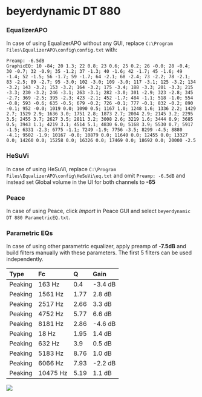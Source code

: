 # beyerdynamic DT 880

### EqualizerAPO
In case of using EqualizerAPO without any GUI, replace `C:\Program Files\EqualizerAPO\config\config.txt`
with:
```
Preamp: -6.5dB
GraphicEQ: 10 -84; 20 1.3; 22 0.8; 23 0.6; 25 0.2; 26 -0.0; 28 -0.4; 30 -0.7; 32 -0.9; 35 -1.2; 37 -1.3; 40 -1.6; 42 -1.7; 45 -1.6; 49 -1.4; 52 -1.5; 56 -1.7; 59 -1.7; 64 -2.1; 68 -2.4; 73 -2.2; 78 -2.1; 83 -2.5; 89 -2.7; 95 -3.0; 102 -3.0; 109 -3.0; 117 -3.1; 125 -3.2; 134 -3.2; 143 -3.2; 153 -3.2; 164 -3.2; 175 -3.4; 188 -3.3; 201 -3.3; 215 -3.3; 230 -3.2; 246 -3.1; 263 -3.1; 282 -3.0; 301 -2.9; 323 -2.8; 345 -2.7; 369 -2.5; 395 -2.3; 423 -2.1; 452 -1.7; 484 -1.1; 518 -1.0; 554 -0.8; 593 -0.6; 635 -0.5; 679 -0.2; 726 -0.1; 777 -0.1; 832 -0.2; 890 -0.1; 952 -0.0; 1019 0.0; 1090 0.5; 1167 1.0; 1248 1.6; 1336 2.2; 1429 2.7; 1529 2.9; 1636 3.0; 1751 2.8; 1873 2.7; 2004 2.9; 2145 3.2; 2295 3.5; 2455 3.7; 2627 3.5; 2811 3.2; 3008 2.6; 3219 1.6; 3444 0.9; 3685 0.5; 3943 1.1; 4219 3.1; 4514 5.1; 4830 6.0; 5168 3.9; 5530 0.7; 5917 -1.5; 6331 -2.3; 6775 -1.1; 7249 -1.9; 7756 -3.5; 8299 -4.5; 8880 -4.1; 9502 -1.9; 10167 -0.0; 10879 0.0; 11640 0.0; 12455 0.0; 13327 0.0; 14260 0.0; 15258 0.0; 16326 0.0; 17469 0.0; 18692 0.0; 20000 -2.5
```

### HeSuVi
In case of using HeSuVi, replace `C:\Program Files\EqualizerAPO\config\HeSuVi\eq.txt` and omit `Preamp:
-6.5dB` and instead set Global volume in the UI for both channels to **-65**

### Peace
In case of using Peace, click *Import* in Peace GUI and select `beyerdynamic DT 880 ParametricEQ.txt`.

### Parametric EQs
In case of using other parametric equalizer, apply preamp of **-7.5dB** and build filters manually with
these parameters. The first 5 filters can be used independently.

| Type    | Fc       |    Q | Gain    |
|:--------|:---------|:-----|:--------|
| Peaking | 163 Hz   | 0.4  | -3.4 dB |
| Peaking | 1561 Hz  | 1.77 | 2.8 dB  |
| Peaking | 2517 Hz  | 2.66 | 3.3 dB  |
| Peaking | 4752 Hz  | 5.77 | 6.6 dB  |
| Peaking | 8181 Hz  | 2.86 | -4.6 dB |
| Peaking | 18 Hz    | 1.95 | 1.4 dB  |
| Peaking | 632 Hz   | 3.9  | 0.5 dB  |
| Peaking | 5183 Hz  | 8.76 | 1.0 dB  |
| Peaking | 6066 Hz  | 7.93 | -2.2 dB |
| Peaking | 10475 Hz | 5.19 | 1.1 dB  |

![](https://raw.githubusercontent.com/jaakkopasanen/AutoEq/master/results/headphonecom/headphonecom/beyerdynamic%20DT%20880/beyerdynamic%20DT%20880.png)